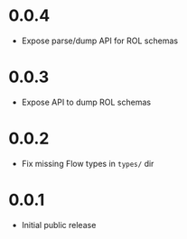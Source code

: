 # 0.0.4

* Expose parse/dump API for ROL schemas

# 0.0.3

* Expose API to dump ROL schemas

# 0.0.2

* Fix missing Flow types in `types/` dir

# 0.0.1

* Initial public release

